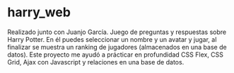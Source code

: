 # harry_web
Realizado junto con Juanjo García. Juego de preguntas y respuestas sobre Harry Potter. En él puedes seleccionar un nombre y un avatar y jugar, al finalizar se muestra un ranking de jugadores (almacenados en una base de datos). Este proyecto me ayudó a prácticar en profundidad CSS Flex, CSS Grid, Ajax con Javascript y relaciones en una base de datos.
